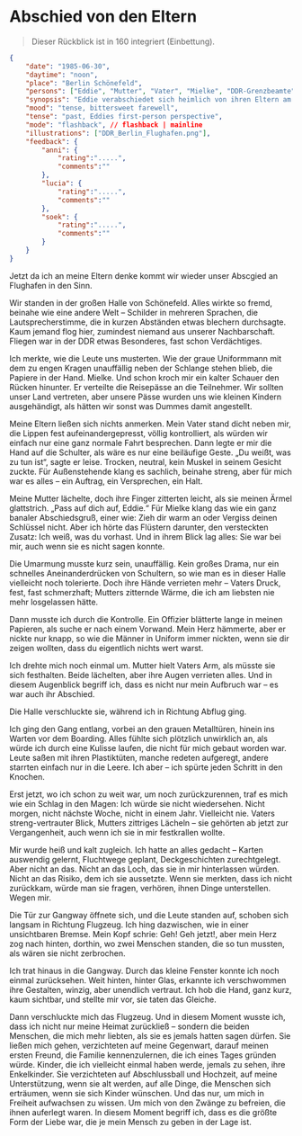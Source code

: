 # Abschied von den Eltern

> Dieser Rückblick ist in 160 integriert (Einbettung).

```json
{
    "date": "1985-06-30",
    "daytime": "noon",
    "place": "Berlin Schönefeld",
    "persons": ["Eddie", "Mutter", "Vater", "Mielke", "DDR-Grenzbeamte"],
    "synopsis": "Eddie verabschiedet sich heimlich von ihren Eltern am Flughafen Schönefeld und passiert die Kontrolle unter Mielkes Blick.",
    "mood": "tense, bittersweet farewell",
    "tense": "past, Eddies first-person perspective",
    "mode": "flashback", // flashback | mainline
    "illustrations": ["DDR_Berlin_Flughafen.png"],
    "feedback": {
        "anni": {
            "rating":".....",
            "comments":""
        },
        "lucia": {
            "rating":".....",
            "comments":""
        },
        "soek": {
            "rating":".....",
            "comments":""
        }
    }
}
```

Jetzt da ich an meine Eltern denke kommt wir wieder unser Abscgied an Flughafen in den Sinn.

Wir standen in der großen Halle von Schönefeld. Alles wirkte
so fremd, beinahe wie eine andere Welt – Schilder in mehreren Sprachen, die
Lautsprecherstimme, die in kurzen Abständen etwas blechern durchsagte.
Kaum jemand flog hier, zumindest niemand aus unserer Nachbarschaft. Fliegen war
in der DDR etwas Besonderes, fast schon Verdächtiges.

Ich merkte, wie die Leute uns musterten. Wie der graue Uniformmann mit dem zu
engen Kragen unauffällig neben der Schlange stehen blieb, die Papiere in der
Hand. Mielke. Und schon kroch mir ein kalter Schauer den Rücken hinunter. Er
verteilte die Reisepässe an die Teilnehmer. Wir sollten unser Land vertreten,
aber unsere Pässe wurden uns wie kleinen Kindern ausgehändigt, als hätten wir
sonst was Dummes damit angestellt.

Meine Eltern ließen sich nichts anmerken. Mein Vater stand dicht neben mir,
die Lippen fest aufeinandergepresst, völlig kontrolliert, als würden wir
einfach nur eine ganz normale Fahrt besprechen. Dann legte er mir die Hand auf
die Schulter, als wäre es nur eine beiläufige Geste. „Du weißt, was zu tun ist“,
sagte er leise. Trocken, neutral, kein Muskel in seinem Gesicht zuckte. Für
Außenstehende klang es sachlich, beinahe streng, aber für mich war es alles –
ein Auftrag, ein Versprechen, ein Halt.

Meine Mutter lächelte, doch ihre Finger zitterten leicht, als sie meinen Ärmel
glattstrich. „Pass auf dich auf, Eddie.“ Für Mielke klang das wie ein ganz
banaler Abschiedsgruß, einer wie: Zieh dir warm an oder Vergiss deinen Schlüssel
nicht. Aber ich hörte das Flüstern darunter, den versteckten Zusatz: Ich weiß,
was du vorhast. Und in ihrem Blick lag alles: Sie war bei mir, auch wenn sie es
nicht sagen konnte.

Die Umarmung musste kurz sein, unauffällig. Kein großes Drama, nur ein schnelles
Aneinanderdrücken von Schultern, so wie man es in dieser Halle vielleicht noch
tolerierte. Doch ihre Hände verrieten mehr – Vaters Druck, fest, fast
schmerzhaft; Mutters zitternde Wärme, die ich am liebsten nie mehr losgelassen
hätte.

Dann musste ich durch die Kontrolle. Ein Offizier blätterte lange in meinen
Papieren, als suche er nach einem Vorwand. Mein Herz hämmerte, aber er nickte
nur knapp, so wie die Männer in Uniform immer nickten, wenn sie dir zeigen
wollten, dass du eigentlich nichts wert warst.

Ich drehte mich noch einmal um. Mutter hielt Vaters Arm, als müsste sie sich
festhalten. Beide lächelten, aber ihre Augen verrieten alles. Und in diesem
Augenblick begriff ich, dass es nicht nur mein Aufbruch war – es war auch ihr
Abschied.

Die Halle verschluckte sie, während ich in Richtung Abflug ging.

Ich ging den Gang entlang, vorbei an den grauen Metalltüren, hinein ins Warten
vor dem Boarding. Alles fühlte sich plötzlich unwirklich an, als würde ich durch
eine Kulisse laufen, die nicht für mich gebaut worden war. Leute saßen mit ihren
Plastiktüten, manche redeten aufgeregt, andere starrten einfach nur in die
Leere. Ich aber – ich spürte jeden Schritt in den Knochen.

Erst jetzt, wo ich schon zu weit war, um noch zurückzurennen, traf es mich wie
ein Schlag in den Magen: Ich würde sie nicht wiedersehen. Nicht morgen, nicht
nächste Woche, nicht in einem Jahr. Vielleicht nie. Vaters streng-vertrauter
Blick, Mutters zittriges Lächeln – sie gehörten ab jetzt zur Vergangenheit, auch
wenn ich sie in mir festkrallen wollte.

Mir wurde heiß und kalt zugleich. Ich hatte an alles gedacht – Karten auswendig
gelernt, Fluchtwege geplant, Deckgeschichten zurechtgelegt. Aber nicht an das.
Nicht an das Loch, das sie in mir hinterlassen würden. Nicht an das Risiko, dem
ich sie aussetzte. Wenn sie merkten, dass ich nicht zurückkam, würde man sie
fragen, verhören, ihnen Dinge unterstellen. Wegen mir.

Die Tür zur Gangway öffnete sich, und die Leute standen auf, schoben sich
langsam  in Richtung Flugzeug. Ich hing dazwischen, wie in einer unsichtbaren
Bremse. Mein Kopf schrie: Geh! Geh jetzt!, aber mein Herz zog nach hinten,
dorthin, wo zwei Menschen standen, die so tun mussten, als wären sie nicht
zerbrochen.

Ich trat hinaus in die Gangway. Durch das kleine Fenster konnte ich noch einmal
zurücksehen. Weit hinten, hinter Glas, erkannte ich verschwommen ihre Gestalten,
winzig, aber unendlich vertraut. Ich hob die Hand, ganz kurz, kaum sichtbar, und
stellte mir vor, sie taten das Gleiche.

Dann verschluckte mich das Flugzeug. Und in diesem Moment wusste ich, dass ich
nicht nur meine Heimat zurückließ – sondern die beiden Menschen, die mich mehr
liebten, als sie es jemals hatten sagen dürfen. Sie ließen mich gehen,
verzichteten auf meine Gegenwart, darauf meinen ersten Freund, die Familie
kennenzulernen, die ich eines Tages gründen würde. Kinder, die ich vielleicht
einmal haben werde, jemals zu sehen, ihre Enkelkinder. Sie verzichteten auf
Abschlussball und Hochzeit, auf meine Unterstützung, wenn sie alt werden, auf
alle Dinge, die Menschen sich erträumen, wenn sie sich Kinder wünschen. Und das
nur, um mich in Freiheit aufwachsen zu wissen. Um mich von den Zwänge zu
befreien, die ihnen auferlegt waren. In diesem Moment begriff ich, dass es die
größte Form der Liebe war, die je mein Mensch zu geben in der Lage ist.
